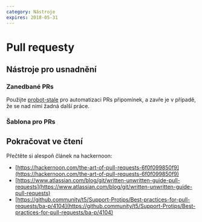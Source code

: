 ```yaml
---
category: Nástroje
expires: 2018-05-31
---
```


# Pull requesty

## Nástroje pro usnadnění

### Zanedbané PRs

Použijte [probot-stale](https://probot.github.io/apps/stale/) pro automatizaci PRs připomínek, a zavře je v případě, že se nad nimi žadná další práce.

### Šablona pro PRs


## Pokračovat ve čtení
Přečtěte si alespoň článek na hackernoon:

- [https://hackernoon.com/the-art-of-pull-requests-6f0f099850f9](https://hackernoon.com/the-art-of-pull-requests-6f0f099850f9)
- [https://www.atlassian.com/blog/git/written-unwritten-guide-pull-requests](https://www.atlassian.com/blog/git/written-unwritten-guide-pull-requests)
- [https://github.community/t5/Support-Protips/Best-practices-for-pull-requests/ba-p/4104](https://github.community/t5/Support-Protips/Best-practices-for-pull-requests/ba-p/4104)